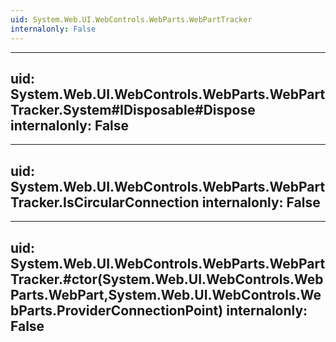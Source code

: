```yaml
---
uid: System.Web.UI.WebControls.WebParts.WebPartTracker
internalonly: False
---
```


---
uid: System.Web.UI.WebControls.WebParts.WebPartTracker.System#IDisposable#Dispose
internalonly: False
---

---
uid: System.Web.UI.WebControls.WebParts.WebPartTracker.IsCircularConnection
internalonly: False
---

---
uid: System.Web.UI.WebControls.WebParts.WebPartTracker.#ctor(System.Web.UI.WebControls.WebParts.WebPart,System.Web.UI.WebControls.WebParts.ProviderConnectionPoint)
internalonly: False
---
